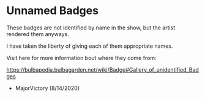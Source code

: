 # Unnamed Badges

These badges are not identified by name in the show, but the artist rendered them anyways.

I have taken the liberty of giving each of them appropriate names.

Visit here for more information bout where they come from:

https://bulbapedia.bulbagarden.net/wiki/Badge#Gallery_of_unidentified_Badges

- MajorVictory (8/14/2020)